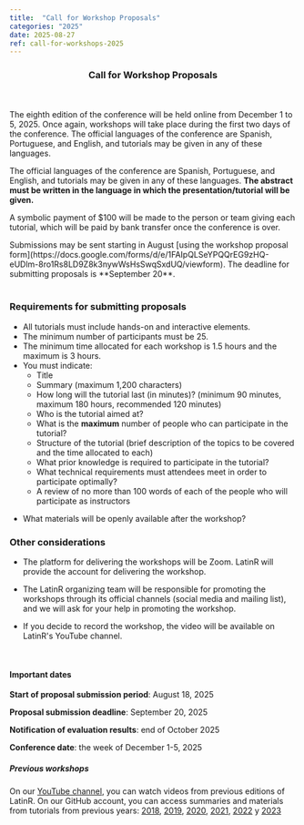 ```yaml
---
title:  "Call for Workshop Proposals"
categories: "2025"
date: 2025-08-27
ref: call-for-workshops-2025
---
```


<h3><center>Call for Workshop Proposals</center></h3>

<br> <br> The eighth edition of the conference will be held online from December 1 to 5, 2025. Once again, workshops will take place during the first two days of the conference.
The official languages of the conference are Spanish, Portuguese, and English, and tutorials may be given in any of these languages.

The official languages of the conference are Spanish, Portuguese, and English, and tutorials may be given in any of these languages. **The abstract must be written in the language in which the presentation/tutorial will be given.**

A symbolic payment of $100 will be made to the person or team giving each tutorial, which will be paid by bank transfer once the conference is over.

<div class="boxBorder">
Submissions may be sent starting in August [using the workshop proposal form](https://docs.google.com/forms/d/e/1FAIpQLSeYPQQrEG9zHQ-eUDlm-8ro1Rs8LD9Z8k3nywWsHsSwqSxdUQ/viewform). The deadline for submitting proposals is **September 20**.
</div>

<br>

### Requirements for submitting proposals

* All tutorials must include hands-on and interactive elements.
* The minimum number of participants must be 25.
* The minimum time allocated for each workshop is 1.5 hours and the maximum is 3 hours.
* You must indicate:
  - Title
  - Summary (maximum 1,200 characters)
  - How long will the tutorial last (in minutes)? (minimum 90 minutes, maximum 180 hours, recommended 120 minutes)
  - Who is the tutorial aimed at?
  - What is the **maximum** number of people who can participate in the tutorial? 
  - Structure of the tutorial (brief description of the topics to be covered and the time allocated to each)
  - What prior knowledge is required to participate in the tutorial?
  - What technical requirements must attendees meet in order to participate optimally?
  - A review of no more than 100 words of each of the people who will participate as instructors
- What materials will be openly available after the workshop?

### Other considerations

* The platform for delivering the workshops will be Zoom. LatinR will provide the account for delivering the workshop.

* The LatinR organizing team will be responsible for promoting the workshops through its official channels (social media and mailing list), and we will ask for your help in promoting the workshop.

* If you decide to record the workshop, the video will be available on LatinR's YouTube channel.

<br>

#### Important dates

**Start of proposal submission period**: August 18, 2025

**Proposal submission deadline**: September 20, 2025

**Notification of evaluation results**: end of October 2025

**Conference date**: the week of December 1-5, 2025

##### Previous workshops

On our [YouTube channel](https://youtube.com/latinr), you can
watch videos from previous editions of LatinR. On our
GitHub account, you can access summaries and materials from
tutorials from previous years:
[2018](https://github.com/LatinR/presentaciones-LatinR2018),
[2019](https://github.com/LatinR/presentaciones-LatinR2019),
[2020](https://github.com/LatinR/presentaciones-LatinR2020),
[2021](https://github.com/LatinR/presentaciones-LatinR2021), 
[2022](https://github.com/LatinR/presentaciones-LatinR2022) y [2023](https://github.com/LatinR/presentaciones-LatinR2023)


